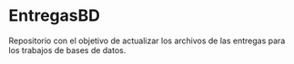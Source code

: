 # EntregasBD
Repositorio con el objetivo de actualizar los archivos de las entregas para los trabajos de bases de datos.
